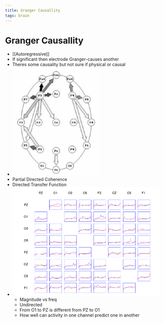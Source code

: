 ```yaml
---
title: Granger Causallity
tags: brain
---
```


# Granger Causallity
- [[Autoregressive]]
- If significant then electrode Granger-causes another 
- Theres some causality but not sure if physical or causal
- ![im](assets/Pasted%20Image%2020220502162343.png)
- Partial Directed Coherence
- Directed Transfer Function
- ![im](assets/Pasted%20Image%2020220502162559.png)
	- Magnitude vs freq
	- Undirected
	- From O1 to PZ is different from PZ to O1
	- How well can activity in one channel predict one in another






































































